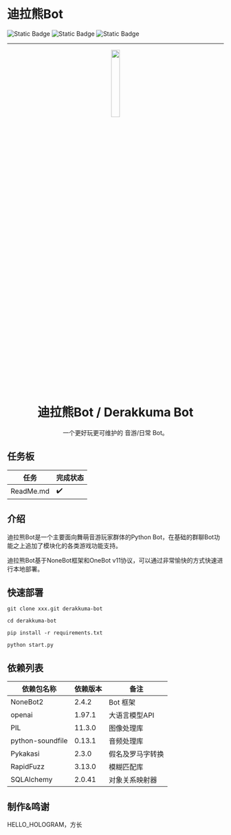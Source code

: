 # 迪拉熊Bot

![Static Badge](https://img.shields.io/badge/Ver-KM25.31--A-blue)
![Static Badge](https://img.shields.io/badge/license-AGPLv3-orange)
![Static Badge](https://img.shields.io/badge/python-3.13%2B-green)

---

<div align="center">

<img src="docs/dxkuma.png" width="20%">

# 迪拉熊Bot / Derakkuma Bot

一个更好玩更可维护的 音游/日常 Bot。

</div>

## 任务板

| 任务        | 完成状态 |
|-----------|------|
| ReadMe.md | ✔️   |

## 介绍

迪拉熊Bot是一个主要面向舞萌音游玩家群体的Python Bot，在基础的群聊Bot功能之上追加了模块化的各类游戏功能支持。

迪拉熊Bot基于NoneBot框架和OneBot v11协议，可以通过非常愉快的方式快速进行本地部署。

## 快速部署

```shell
git clone xxx.git derakkuma-bot

cd derakkuma-bot

pip install -r requirements.txt

python start.py
```

## 依赖列表

| 依赖包名称            | 依赖版本   | 备注       |
|------------------|--------|----------|
| NoneBot2         | 2.4.2 | Bot 框架    |
| openai           | 1.97.1 | 大语言模型API |
| PIL              | 11.3.0 | 图像处理库    |
| python-soundfile | 0.13.1 | 音频处理库    |
| Pykakasi         | 2.3.0 | 假名及罗马字转换  |
| RapidFuzz        | 3.13.0 | 模糊匹配库    |
| SQLAlchemy       | 2.0.41 | 对象关系映射器  |

## 制作&鸣谢

HELLO_HOLOGRAM，方长